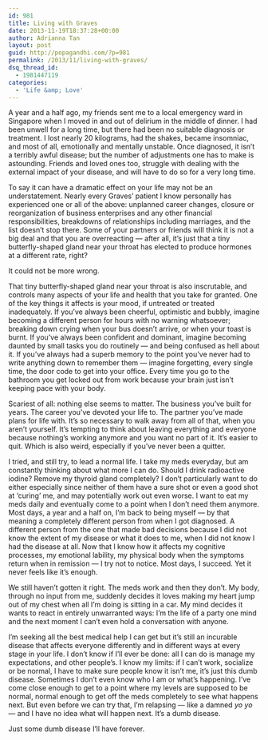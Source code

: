 ```yaml
---
id: 981
title: Living with Graves
date: 2013-11-19T18:37:28+00:00
author: Adrianna Tan
layout: post
guid: http://popagandhi.com/?p=981
permalink: /2013/11/living-with-graves/
dsq_thread_id:
  - 1981447119
categories:
  - 'Life &amp; Love'
---
```

A year and a half ago, my friends sent me to a local emergency ward in Singapore when I moved in and out of delirium in the middle of dinner. I had been unwell for a long time, but there had been no suitable diagnosis or treatment. I lost nearly 20 kilograms, had the shakes, became insomniac, and most of all, emotionally and mentally unstable. Once diagnosed, it isn&#8217;t a terribly awful disease; but the number of adjustments one has to make is astounding. Friends and loved ones too, struggle with dealing with the external impact of your disease, and will have to do so for a very long time. 

To say it can have a dramatic effect on your life may not be an understatement. Nearly every Graves&#8217; patient I know personally has experienced one or all of the above: unplanned career changes, closure or reorganization of business enterprises and any other financial responsibilities, breakdowns of relationships including marriages, and the list doesn&#8217;t stop there. Some of your partners or friends will think it is not a big deal and that you are overreacting &#8212; after all, it&#8217;s just that a tiny butterfly-shaped gland near your throat has elected to produce hormones at a different rate, right?

It could not be more wrong. 

That tiny butterfly-shaped gland near your throat is also inscrutable, and controls many aspects of your life and health that you take for granted. One of the key things it affects is your mood, if untreated or treated inadequately. If you&#8217;ve always been cheerful, optimistic and bubbly, imagine becoming a different person for hours with no warning whatsoever; breaking down crying when your bus doesn&#8217;t arrive, or when your toast is burnt. If you&#8217;ve always been confident and dominant, imagine becoming daunted by small tasks you do routinely &#8212; and being confused as hell about it. If you&#8217;ve always had a superb memory to the point you&#8217;ve never had to write anything down to remember them &#8212; imagine forgetting, every single time, the door code to get into your office. Every time you go to the bathroom you get locked out from work because your brain just isn&#8217;t keeping pace with your body. 

Scariest of all: nothing else seems to matter. The business you&#8217;ve built for years. The career you&#8217;ve devoted your life to. The partner you&#8217;ve made plans for life with. It&#8217;s so necessary to walk away from all of that, when you aren&#8217;t yourself. It&#8217;s tempting to think about leaving everything and everyone because nothing&#8217;s working anymore and you want no part of it. It&#8217;s easier to quit. Which is also weird, especially if you&#8217;ve never been a quitter. 

I tried, and still try, to lead a normal life. I take my meds everyday, but am constantly thinking about what more I can do. Should I drink radioactive iodine? Remove my thyroid gland completely? I don&#8217;t particularly want to do either especially since neither of them have a sure shot or even a good shot at &#8216;curing&#8217; me, and may potentially work out even worse. I want to eat my meds daily and eventually come to a point when I don&#8217;t need them anymore. Most days, a year and a half on, I&#8217;m back to being myself &#8212; by that meaning a completely different person from when I got diagnosed. A different person from the one that made bad decisions because I did not know the extent of my disease or what it does to me, when I did not know I had the disease at all. Now that I know how it affects my cognitive processes, my emotional lability, my physical body when the symptoms return when in remission &#8212; I try not to notice. Most days, I succeed. Yet it never feels like it&#8217;s enough.

We still haven&#8217;t gotten it right. The meds work and then they don&#8217;t. My body, through no input from me, suddenly decides it loves making my heart jump out of my chest when all I&#8217;m doing is sitting in a car. My mind decides it wants to react in entirely unwarranted ways: I&#8217;m the life of a party one mind and the next moment I can&#8217;t even hold a conversation with anyone. 

I&#8217;m seeking all the best medical help I can get but it&#8217;s still an incurable disease that affects everyone differently and in different ways at every stage in your life. I don&#8217;t know if I&#8217;ll ever be done: all I can do is manage my expectations, and other people&#8217;s. I know my limits: if I can&#8217;t work, socialize or be normal, I have to make sure people know it isn&#8217;t me, it&#8217;s just this dumb disease. Sometimes I don&#8217;t even know who I am or what&#8217;s happening. I&#8217;ve come close enough to get to a point where my levels are supposed to be normal, normal enough to get off the meds completely to see what happens next. But even before we can try that, I&#8217;m relapsing — like a damned _yo yo_ — and I have no idea what will happen next. It&#8217;s a dumb disease.

Just some dumb disease I&#8217;ll have forever.